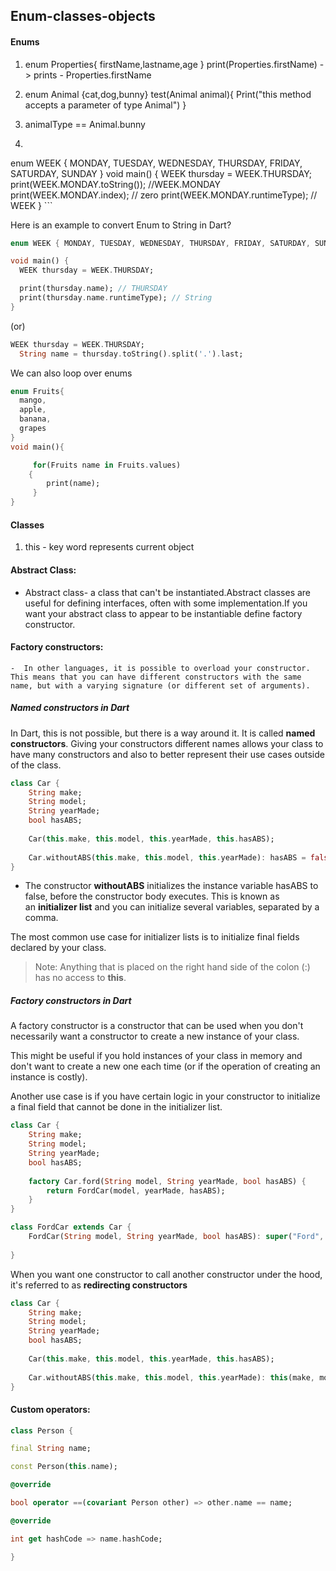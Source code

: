 
## Enum-classes-objects
#### Enums
1. enum  Properties{
 			firstName,lastname,age
			}
  print(Properties.firstName) -> prints - Properties.firstName
 2. enum Animal {cat,dog,bunny}
		 test(Animal animal){
		 		Print("this method accepts a parameter of type Animal")
		 }
 
3. animalType == Animal.bunny
4. ``` dart
enum WEEK { MONDAY, TUESDAY, WEDNESDAY, THURSDAY, FRIDAY, SATURDAY, SUNDAY }
void main() {
  WEEK thursday = WEEK.THURSDAY;
  print(WEEK.MONDAY.toString()); //WEEK.MONDAY
  print(WEEK.MONDAY.index); // zero
  print(WEEK.MONDAY.runtimeType); // WEEK
} ```

Here is an example to convert Enum to String in Dart?

```dart
enum WEEK { MONDAY, TUESDAY, WEDNESDAY, THURSDAY, FRIDAY, SATURDAY, SUNDAY }

void main() {
  WEEK thursday = WEEK.THURSDAY;

  print(thursday.name); // THURSDAY
  print(thursday.name.runtimeType); // String
}

```
(or)
```dart
WEEK thursday = WEEK.THURSDAY;
  String name = thursday.toString().split('.').last;
```
We can also loop over enums
```dart
enum Fruits{
  mango,
  apple,
  banana,
  grapes
}
void main(){

     for(Fruits name in Fruits.values)
    {
        print(name);
     }
}
```

#### Classes

1. this - key word represents current object
#### Abstract Class:
- Abstract class- a class that can't be instantiated.Abstract classes are useful for defining interfaces, often with some implementation.If you want your abstract class to appear to be instantiable define factory constructor.
#### Factory constructors:
	-  In other languages, it is possible to overload your constructor. This means that you can have different constructors with the same name, but with a varying signature (or different set of arguments).
##### Named constructors in Dart

In Dart, this is not possible, but there is a way around it. It is called **named constructors**. Giving your constructors different names allows your class to have many constructors and also to better represent their use cases outside of the class.
```dart
class Car {
	String make;
   	String model;
   	String yearMade;
   	bool hasABS;
   
   	Car(this.make, this.model, this.yearMade, this.hasABS);
   
   	Car.withoutABS(this.make, this.model, this.yearMade): hasABS = false;
}
```
- The constructor **withoutABS** initializes the instance variable hasABS to false, before the constructor body executes. This is known as an **initializer list** and you can initialize several variables, separated by a comma.

The most common use case for initializer lists is to initialize final fields declared by your class.
> Note: Anything that is placed on the right hand side of the colon (:) has no access to **this**.

##### Factory constructors in Dart

A factory constructor is a constructor that can be used when you don't necessarily want a constructor to create a new instance of your class.

This might be useful if you hold instances of your class in memory and don't want to create a new one each time (or if the operation of creating an instance is costly).

Another use case is if you have certain logic in your constructor to initialize a final field that cannot be done in the initializer list.
```dart
class Car {
	String make;
   	String model;
   	String yearMade;
   	bool hasABS;
   
   	factory Car.ford(String model, String yearMade, bool hasABS) {
    	return FordCar(model, yearMade, hasABS);
    }
}

class FordCar extends Car {
	FordCar(String model, String yearMade, bool hasABS): super("Ford", model, yearMade, hasABS);
 
}
```
When you want one constructor to call another constructor under the hood, it's referred to as **redirecting constructors**
```dart
class Car {
	String make;
   	String model;
   	String yearMade;
   	bool hasABS;
   
   	Car(this.make, this.model, this.yearMade, this.hasABS);
   
   	Car.withoutABS(this.make, this.model, this.yearMade): this(make, model, yearMade, false);
}
```
#### Custom operators:
```dart
class Person {

final String name;

const Person(this.name);

@override

bool operator ==(covariant Person other) => other.name == name;

@override

int get hashCode => name.hashCode;

}
```















